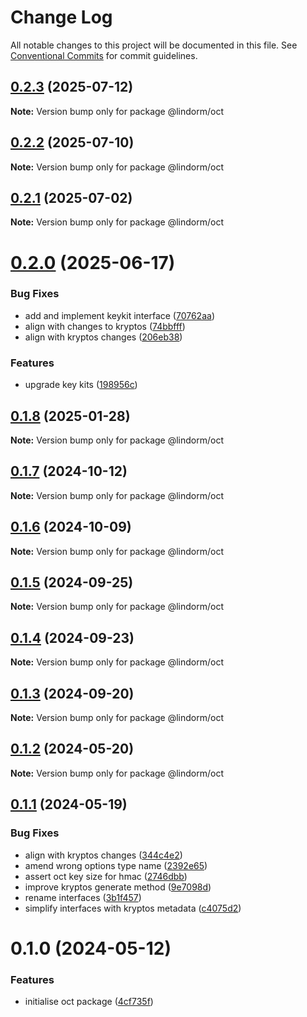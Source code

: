 # Change Log

All notable changes to this project will be documented in this file.
See [Conventional Commits](https://conventionalcommits.org) for commit guidelines.

## [0.2.3](https://github.com/lindorm-io/monorepo/compare/@lindorm/oct@0.2.2...@lindorm/oct@0.2.3) (2025-07-12)

**Note:** Version bump only for package @lindorm/oct

## [0.2.2](https://github.com/lindorm-io/monorepo/compare/@lindorm/oct@0.2.1...@lindorm/oct@0.2.2) (2025-07-10)

**Note:** Version bump only for package @lindorm/oct

## [0.2.1](https://github.com/lindorm-io/monorepo/compare/@lindorm/oct@0.2.0...@lindorm/oct@0.2.1) (2025-07-02)

**Note:** Version bump only for package @lindorm/oct

# [0.2.0](https://github.com/lindorm-io/monorepo/compare/@lindorm/oct@0.1.8...@lindorm/oct@0.2.0) (2025-06-17)

### Bug Fixes

- add and implement keykit interface ([70762aa](https://github.com/lindorm-io/monorepo/commit/70762aaca51c9fe904121b69b4bc072cdd89c8a2))
- align with changes to kryptos ([74bbfff](https://github.com/lindorm-io/monorepo/commit/74bbfff6fb50504dc70327f7de3fd6d4b45cb65a))
- align with kryptos changes ([206eb38](https://github.com/lindorm-io/monorepo/commit/206eb38ae2a03b14973e706035c87a953cc753af))

### Features

- upgrade key kits ([198956c](https://github.com/lindorm-io/monorepo/commit/198956c5fa276ae192af22cb204b3c2158c74339))

## [0.1.8](https://github.com/lindorm-io/monorepo/compare/@lindorm/oct@0.1.7...@lindorm/oct@0.1.8) (2025-01-28)

**Note:** Version bump only for package @lindorm/oct

## [0.1.7](https://github.com/lindorm-io/monorepo/compare/@lindorm/oct@0.1.6...@lindorm/oct@0.1.7) (2024-10-12)

**Note:** Version bump only for package @lindorm/oct

## [0.1.6](https://github.com/lindorm-io/monorepo/compare/@lindorm/oct@0.1.5...@lindorm/oct@0.1.6) (2024-10-09)

**Note:** Version bump only for package @lindorm/oct

## [0.1.5](https://github.com/lindorm-io/monorepo/compare/@lindorm/oct@0.1.4...@lindorm/oct@0.1.5) (2024-09-25)

**Note:** Version bump only for package @lindorm/oct

## [0.1.4](https://github.com/lindorm-io/monorepo/compare/@lindorm/oct@0.1.3...@lindorm/oct@0.1.4) (2024-09-23)

**Note:** Version bump only for package @lindorm/oct

## [0.1.3](https://github.com/lindorm-io/monorepo/compare/@lindorm/oct@0.1.2...@lindorm/oct@0.1.3) (2024-09-20)

**Note:** Version bump only for package @lindorm/oct

## [0.1.2](https://github.com/lindorm-io/monorepo/compare/@lindorm/oct@0.1.1...@lindorm/oct@0.1.2) (2024-05-20)

**Note:** Version bump only for package @lindorm/oct

## [0.1.1](https://github.com/lindorm-io/monorepo/compare/@lindorm/oct@0.1.0...@lindorm/oct@0.1.1) (2024-05-19)

### Bug Fixes

- align with kryptos changes ([344c4e2](https://github.com/lindorm-io/monorepo/commit/344c4e2fad07e66c91f7e0820bfc929c1f8ffcab))
- amend wrong options type name ([2392e65](https://github.com/lindorm-io/monorepo/commit/2392e65dc8779a72948f9f98e0c6847cb8d21474))
- assert oct key size for hmac ([2746dbb](https://github.com/lindorm-io/monorepo/commit/2746dbb358885100dda4b63412040e6d2699cdcf))
- improve kryptos generate method ([9e7098d](https://github.com/lindorm-io/monorepo/commit/9e7098d4b219b11140e28e554ffd573204772249))
- rename interfaces ([3b1f457](https://github.com/lindorm-io/monorepo/commit/3b1f45736f88b8c2d4481cbeca6da87bf8443bde))
- simplify interfaces with kryptos metadata ([c4075d2](https://github.com/lindorm-io/monorepo/commit/c4075d2e133c2fe0a1fafa548da68db34b3407c6))

# 0.1.0 (2024-05-12)

### Features

- initialise oct package ([4cf735f](https://github.com/lindorm-io/monorepo/commit/4cf735fa1566cd3a9fedd1ed3f9e8877d9841cfe))
